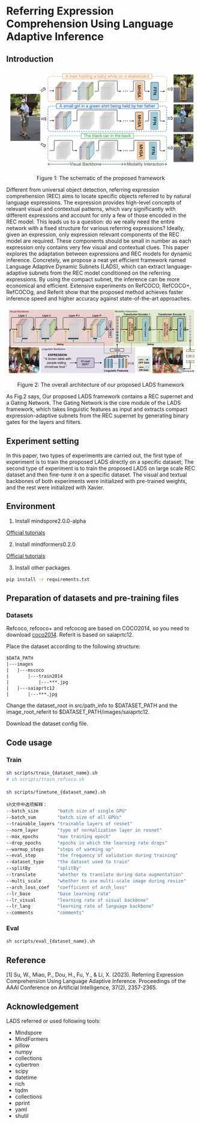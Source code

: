 # Referring Expression Comprehension Using Language Adaptive Inference

## Introduction

![The schematic of the proposed framework](assets/fig_1.png)

<center>Figure 1: The schematic of the proposed framework</center>

Different from universal object detection, referring expression comprehension (REC) aims to locate specific objects
referred to by natural language expressions. The expression
provides high-level concepts of relevant visual and contextual patterns, which vary significantly with different expressions and account for only a few of those encoded in the
REC model. This leads us to a question: do we really need
the entire network with a fixed structure for various referring
expressions? Ideally, given an expression, only expression relevant components of the REC model are required. These
components should be small in number as each expression
only contains very few visual and contextual clues. This paper explores the adaptation between expressions and REC
models for dynamic inference. Concretely, we propose a neat
yet efficient framework named Language Adaptive Dynamic
Subnets (LADS), which can extract language-adaptive subnets from the REC model conditioned on the referring expressions. By using the compact subnet, the inference can be
more economical and efficient. Extensive experiments on RefCOCO, RefCOCO+, RefCOCOg, and Referit show that the
proposed method achieves faster inference speed and higher
accuracy against state-of-the-art approaches.

![The overall architecture of our proposed LADS framework](assets/fig_2.png)

<center>Figure 2: The overall architecture of our proposed LADS framework</center>

As Fig.2 says, Our proposed LADS framework contains a REC supernet and a Gating Network. The Gating Network is the core module of the LADS framework, which takes linguistic features as input and extracts compact expression-adaptive subnets from the REC supernet by generating binary gates for the layers and filters.

## Experiment setting

In this paper, two types of experiments are carried out, the first type of experiment is to train the proposed LADS directly on a specific dataset; The second type of experiment is to train the proposed LADS on large scale REC dataset and then fine-tune it on a specific dataset. The visual and textual backbones of both experiments were initialized with pre-trained weights, and the rest were initialized with Xavier.

## Environment

1. Install mindspore2.0.0-alpha

[Official tutorials](https://gitee.com/mindspore/docs/blob/r2.0.0-alpha/install/mindspore_gpu_install_pip.md)

2. Install mindformers0.2.0

[Official tutorials](httpsgitee.com/mindspore/mindformers/tree/r0.2/)

3. Install other packages

```sh
pip install -r requirements.txt
```

## Preparation of datasets and pre-training files

### Datasets

Refcoco, refcoco+ and refcocog are based on COCO2014, so you need to download [coco2014](https://cocodataset.org/). Referit is based on saiaprtc12.

Place the dataset according to the following structure:
```
$DATA_PATH
|---images
|   |---mscoco
|       |---train2014
|           |---***.jpg
|   |---saiaprtc12
|       |---***.jpg
```

Change the dataset_root in src/path_info to $DATASET_PATH and the image_root_referit to $DATASET_PATH/images/saiaprtc12.

Download the dataset config file.

## Code usage

### Train

```sh
sh scripts/train_{dataset_name}.sh
# sh scripts/train_refcoco.sh

sh scripts/finetune_{dataset_name}.sh

sh文件中选项解释：
--batch_size       "batch size of single GPU"
--batch_sum        "batch size of all GPUs"
--trainable_layers "trainable layers of resnet"
--norm_layer       "type of normalization layer in resnet"
--max_epochs       "max training epoch"
--drop_epochs      "epochs in which the learning rate drops"
--warmup_steps     "steps of warming up"
--eval_step        "the frequency of validation during training"
--dataset_type     "the dataset used to train"
--splitBy          "splitBy"
--translate        "whether to translate during data augmentation"
--multi_scale      "whether to use multi-scale image during resize"
--arch_loss_coef   "coefficient of arch_loss"
--lr_base          "base learning rate"
--lr_visual        "learning rate of visual backbone"
--lr_lang          "learning rate of language backbone"
--comments         "comments"
```

### Eval

```sh
sh scripts/eval_{dataset_name}.sh

```

## Reference

[1] Su, W., Miao, P., Dou, H., Fu, Y., & Li, X. (2023). Referring Expression Comprehension Using Language Adaptive Inference. Proceedings of the AAAI Conference on Artificial Intelligence, 37(2), 2357-2365.

## Acknowledgement

LADS referred or used following tools:
* Mindspore
* MindFormers
* pillow
* numpy
* collections
* cybertron
* scipy
* datetime
* rich
* tqdm
* collections
* pprint
* yaml
* shutil